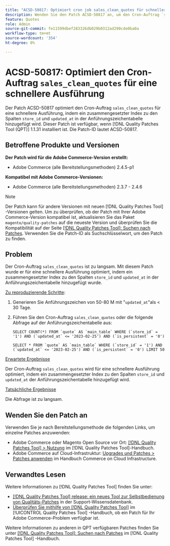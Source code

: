 ```yaml
---
title: "ACSD-50817: Optimiert cron job sales_clean_quotes für schnellere Ausführung"
description: Wenden Sie den Patch ACSD-50817 an, um den Cron-Auftrag `sales_clean_quotes` so zu optimieren, dass er schneller ausgeführt wird, indem Sie einen zusammengesetzten Index zu den Spalten "store_id"und "updated_at"in der Anführungszeichentabelle hinzufügen.
feature: Quotes
role: Admin
source-git-commit: fe11599dbef283326db029b0312ad290cde0ba0a
workflow-type: tm+mt
source-wordcount: '354'
ht-degree: 0%

---
```


# ACSD-50817: Optimiert den Cron-Auftrag `sales_clean_quotes` für eine schnellere Ausführung

Der Patch ACSD-50817 optimiert den Cron-Auftrag `sales_clean_quotes` für eine schnellere Ausführung, indem ein zusammengesetzter Index zu den Spalten `store_id` und `updated_at` in der Anführungszeichentabelle hinzugefügt wird. Dieser Patch ist verfügbar, wenn [!DNL Quality Patches Tool (QPT)] 1.1.31 installiert ist. Die Patch-ID lautet ACSD-50817.

## Betroffene Produkte und Versionen

**Der Patch wird für die Adobe Commerce-Version erstellt:**

* Adobe Commerce (alle Bereitstellungsmethoden) 2.4.5-p1

**Kompatibel mit Adobe Commerce-Versionen:**

* Adobe Commerce (alle Bereitstellungsmethoden) 2.3.7 - 2.4.6

>[!NOTE]
>
>Der Patch kann für andere Versionen mit neuen [!DNL Quality Patches Tool] -Versionen gelten. Um zu überprüfen, ob der Patch mit Ihrer Adobe Commerce-Version kompatibel ist, aktualisieren Sie das Paket `magento/quality-patches` auf die neueste Version und überprüfen Sie die Kompatibilität auf der Seite [[!DNL Quality Patches Tool]: Suchen nach Patches](https://experienceleague.adobe.com/tools/commerce-quality-patches/index.html). Verwenden Sie die Patch-ID als Suchschlüsselwort, um den Patch zu finden.

## Problem

Der Cron-Auftrag `sales_clean_quotes` ist zu langsam. Mit diesem Patch wurde er für eine schnellere Ausführung optimiert, indem ein zusammengesetzter Index zu den Spalten `store_id` und `updated_at` in der Anführungszeichentabelle hinzugefügt wurde.

<u>Zu reproduzierende Schritte</u>:

1. Generieren Sie Anführungszeichen von 50-80 M mit &quot;`updated_at`&quot;als &lt; 30 Tage.
1. Führen Sie den Cron-Auftrag `sales_clean_quotes` oder die folgende Abfrage auf der Anführungszeichentabelle aus:

   ```cron
   SELECT COUNT(*) FROM `quote` AS `main_table` WHERE (`store_id` = '1') AND (`updated_at` <= '2023-02-25') AND (`is_persistent` = '0')
   
   SELECT * FROM `quote` AS `main_table` WHERE (`store_id` = '1') AND (`updated_at` <= '2023-02-25') AND (`is_persistent` = '0') LIMIT 50
   ```

<u>Erwartete Ergebnisse</u>

Der Cron-Auftrag `sales_clean_quotes` wird für eine schnellere Ausführung optimiert, indem ein zusammengesetzter Index zu den Spalten `store_id` und `updated_at` der Anführungszeichentabelle hinzugefügt wird.

<u>Tatsächliche Ergebnisse</u>

Die Abfrage ist zu langsam.

## Wenden Sie den Patch an

Verwenden Sie je nach Bereitstellungsmethode die folgenden Links, um einzelne Patches anzuwenden:

* Adobe Commerce oder Magento Open Source vor Ort: [[!DNL Quality Patches Tool] > Nutzung](/help/tools/quality-patches-tool/usage.md) im [!DNL Quality Patches Tool]-Handbuch.
* Adobe Commerce auf Cloud-Infrastruktur: [Upgrades und Patches > Patches anwenden](https://experienceleague.adobe.com/docs/commerce-cloud-service/user-guide/develop/upgrade/apply-patches.html) im Handbuch Commerce on Cloud Infrastructure.

## Verwandtes Lesen

Weitere Informationen zu [!DNL Quality Patches Tool] finden Sie unter:

* [[!DNL Quality Patches Tool] release: ein neues Tool zur Selbstbedienung von Qualitäts-Patches](https://experienceleague.adobe.com/en/docs/commerce-knowledge-base/kb/announcements/commerce-announcements/magento-quality-patches-released-new-tool-to-self-serve-quality-patches) in der Support-Wissensdatenbank.
* [Überprüfen Sie mithilfe von  [!DNL Quality Patches Tool]](/help/tools/quality-patches-tool/patches-available-in-qpt/check-patch-for-magento-issue-with-magento-quality-patches.md) im [!UICONTROL Quality Patches Tool] -Handbuch, ob ein Patch für Ihr Adobe Commerce-Problem verfügbar ist.


Weitere Informationen zu anderen in QPT verfügbaren Patches finden Sie unter [[!DNL Quality Patches Tool]: Suchen nach Patches](https://experienceleague.adobe.com/tools/commerce-quality-patches/index.html) im [!DNL Quality Patches Tool] -Handbuch.
